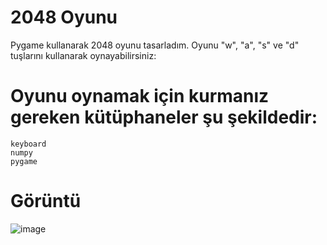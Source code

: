 # 2048 Oyunu
Pygame kullanarak 2048 oyunu tasarladım. Oyunu "w", "a", "s" ve "d" tuşlarını kullanarak oynayabilirsiniz:

# Oyunu oynamak için kurmanız gereken kütüphaneler şu şekildedir:

```
keyboard
numpy
pygame
```


# Görüntü

![image](https://user-images.githubusercontent.com/81961593/231566252-ed36d1e3-6c08-4ee8-82c2-62b13386a238.png)


